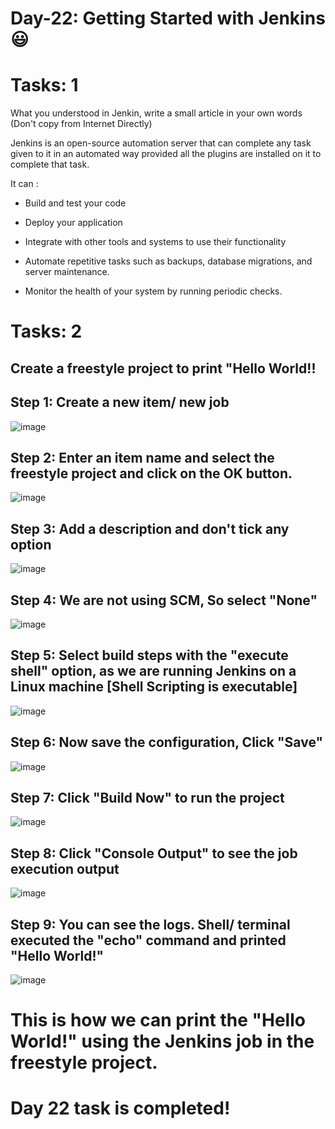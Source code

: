 # Day-22: Getting Started with Jenkins 😃

# Tasks: 1

What you understood in Jenkin, write a small article in your own words (Don't copy from Internet Directly)


Jenkins is an open-source automation server that can complete any task given to it in an automated way provided all the plugins are installed on it to complete that task.

It can :

- Build and test your code

- Deploy your application

- Integrate with other tools and systems to use their functionality

- Automate repetitive tasks such as backups, database migrations, and server maintenance.

- Monitor the health of your system by running periodic checks.

# Tasks: 2

## Create a freestyle project to print "Hello World!!

## Step 1: Create a new item/ new job

![image](https://user-images.githubusercontent.com/117350787/235322113-9f75c379-11e8-4961-acfa-d5ef59f6207b.png)

## Step 2: Enter an item name and select the freestyle project and click on the OK button.

![image](https://user-images.githubusercontent.com/117350787/235322132-116b4c0a-c711-4fda-b461-778c97a9fbc2.png)

## Step 3: Add a description and don't tick any option

![image](https://user-images.githubusercontent.com/117350787/235322141-6fdc4f1f-288b-49e0-a31e-cb8f235ee456.png)

## Step 4: We are not using SCM, So select "None"

![image](https://user-images.githubusercontent.com/117350787/235322157-032148a8-427a-4ec0-8d88-c4a372769413.png)

## Step 5: Select build steps with the "execute shell" option, as we are running Jenkins on a Linux machine [Shell Scripting is executable]

![image](https://user-images.githubusercontent.com/117350787/235322165-21cb1b09-768a-47b0-84d1-19808dade382.png)

## Step 6: Now save the configuration, Click "Save"

![image](https://user-images.githubusercontent.com/117350787/235322171-d71ae2fa-6d59-49b3-a83e-f65f65f03ac9.png)

## Step 7: Click "Build Now" to run the project

![image](https://user-images.githubusercontent.com/117350787/235322180-3ef1d30a-6f09-4e7d-824d-710389c2024a.png)

## Step 8: Click "Console Output" to see the job execution output

![image](https://user-images.githubusercontent.com/117350787/235322197-015b35be-9c46-4b25-a494-e41567197f44.png)

## Step 9: You can see the logs. Shell/ terminal executed the "echo" command and printed "Hello World!"

![image](https://user-images.githubusercontent.com/117350787/235322209-b8ca10ff-2b30-4b8a-8dbe-a8e02fc3cf6a.png)

# This is how we can print the "Hello World!" using the Jenkins job in the freestyle project.

# Day 22 task is completed!
